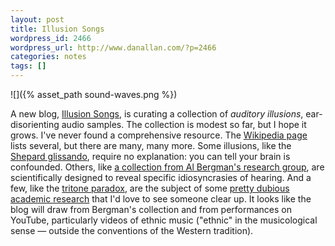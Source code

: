 ```yaml
---
layout: post
title: Illusion Songs
wordpress_id: 2466
wordpress_url: http://www.danallan.com/?p=2466
categories: notes
tags: []
---
```

![]({% asset_path sound-waves.png %})

A new blog, [Illusion Songs](http://illusionsongs.tumblr.com/), is curating a collection of _auditory illusions_, ear-disorienting audio samples. The collection is modest so far, but I hope it grows. I've never found a comprehensive resource. The [Wikipedia page](http://en.wikipedia.org/wiki/Auditory_illusion) lists several, but there are many, many more. Some illusions, like the [Shepard glissando](http://upload.wikimedia.org/wikipedia/commons/6/61/DescenteInfinie.ogg), require no explanation: you can tell your brain is confounded. Others, like [a collection from Al Bergman's research group](http://webpages.mcgill.ca/staff/Group2/abregm1/web/), are scientifically designed to reveal specific idiosyncrasies of hearing. And a few, like the [tritone paradox](http://en.wikipedia.org/wiki/Deutsch_tritone_paradox), are the subject of some [pretty dubious academic research](http://deutsch.ucsd.edu/psychology/pages.php?i=206) that I'd love to see someone clear up. It looks like the blog will draw from Bergman's collection and from performances on YouTube, particularly videos of ethnic music ("ethnic" in the musicological sense — outside the conventions of the Western tradition).
